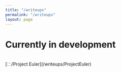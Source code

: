 ```yaml
---
title: "/writeups"
permalink: "/writeups"
layout: page
---
```

# Currently in development
<br/>
[🗀/Project Euler](/writeups/ProjectEuler)